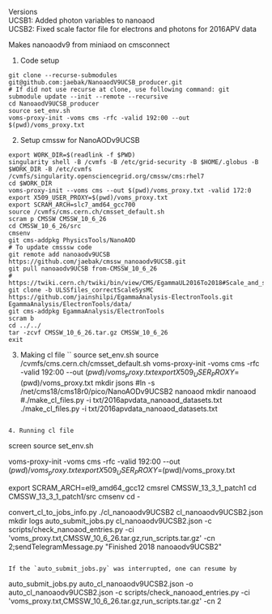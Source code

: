 Versions  
UCSB1: Added photon variables to nanoaod  
UCSB2: Fixed scale factor file for electrons and photons for 2016APV data  


Makes nanoaodv9 from miniaod on cmsconnect

1. Code setup
```
git clone --recurse-submodules git@github.com:jaebak/NanoaodV9UCSB_producer.git
# If did not use recurse at clone, use following command: git submodule update --init --remote --recursive
cd NanoaodV9UCSB_producer
source set_env.sh
voms-proxy-init -voms cms -rfc -valid 192:00 --out $(pwd)/voms_proxy.txt
```

2. Setup cmssw for NanoAODv9UCSB
```
export WORK_DIR=$(readlink -f $PWD)
singularity shell -B /cvmfs -B /etc/grid-security -B $HOME/.globus -B $WORK_DIR -B /etc/cvmfs /cvmfs/singularity.opensciencegrid.org/cmssw/cms:rhel7
cd $WORK_DIR
voms-proxy-init --voms cms --out $(pwd)/voms_proxy.txt -valid 172:0
export X509_USER_PROXY=$(pwd)/voms_proxy.txt
export SCRAM_ARCH=slc7_amd64_gcc700
source /cvmfs/cms.cern.ch/cmsset_default.sh
scram p CMSSW CMSSW_10_6_26
cd CMSSW_10_6_26/src
cmsenv
git cms-addpkg PhysicsTools/NanoAOD
# To update cmsssw code
git remote add nanoaodv9UCSB https://github.com/jaebak/cmssw_nanoaodv9UCSB.git
git pull nanoaodv9UCSB from-CMSSW_10_6_26
# https://twiki.cern.ch/twiki/bin/view/CMS/EgammaUL2016To2018#Scale_and_smearing_corrections_f
git clone -b ULSSfiles_correctScaleSysMC https://github.com/jainshilpi/EgammaAnalysis-ElectronTools.git EgammaAnalysis/ElectronTools/data/
git cms-addpkg EgammaAnalysis/ElectronTools
scram b
cd ../../
tar -zcvf CMSSW_10_6_26.tar.gz CMSSW_10_6_26
exit
```

3. Making cl file
``
source set_env.sh
source /cvmfs/cms.cern.ch/cmsset_default.sh
voms-proxy-init -voms cms -rfc -valid 192:00 --out $(pwd)/voms_proxy.txt
export X509_USER_PROXY=$(pwd)/voms_proxy.txt
mkdir jsons
#ln -s /net/cms18/cms18r0/pico/NanoAODv9UCSB2 nanoaod
mkdir nanoaod
#./make_cl_files.py -i txt/2016apvdata_nanoaod_datasets.txt
./make_cl_files.py -i txt/2016apvdata_nanoaod_datasets.txt
```

4. Running cl file
```
screen
source set_env.sh

voms-proxy-init -voms cms -rfc -valid 192:00 --out $(pwd)/voms_proxy.txt
export X509_USER_PROXY=$(pwd)/voms_proxy.txt

export SCRAM_ARCH=el9_amd64_gcc12
cmsrel CMSSW_13_3_1_patch1
cd CMSSW_13_3_1_patch1/src
cmsenv
cd -

convert_cl_to_jobs_info.py ./cl_nanoaodv9UCSB2 cl_nanoaodv9UCSB2.json
mkdir logs
auto_submit_jobs.py cl_nanoaodv9UCSB2.json -c scripts/check_nanoaod_entries.py -ci 'voms_proxy.txt,CMSSW_10_6_26.tar.gz,run_scripts.tar.gz' -cn 2;sendTelegramMessage.py "Finished 2018 nanoaodv9UCSB2"
```

If the `auto_submit_jobs.py` was interrupted, one can resume by
```
auto_submit_jobs.py auto_cl_nanoaodv9UCSB2.json -o auto_cl_nanoaodv9UCSB2.json -c scripts/check_nanoaod_entries.py -ci 'voms_proxy.txt,CMSSW_10_6_26.tar.gz,run_scripts.tar.gz' -cn 2
```
